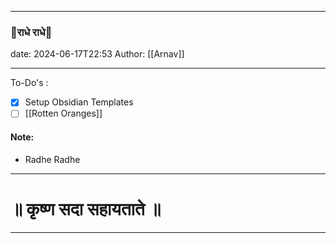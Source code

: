 
---
### 🦚राधे राधे🪈
date: 2024-06-17T22:53
Author: [[Arnav]]

---
To-Do's :
-  [x] Setup Obsidian Templates 
-  [ ] [[Rotten Oranges]]

#### Note: 
- Radhe Radhe


---
# ॥ कृष्ण सदा सहायताते ॥

---
